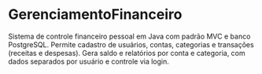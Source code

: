 # GerenciamentoFinanceiro
Sistema de controle financeiro pessoal em Java com padrão MVC e banco PostgreSQL. Permite cadastro de usuários, contas, categorias e transações (receitas e despesas). Gera saldo e relatórios por conta e categoria, com dados separados por usuário e controle via login.
